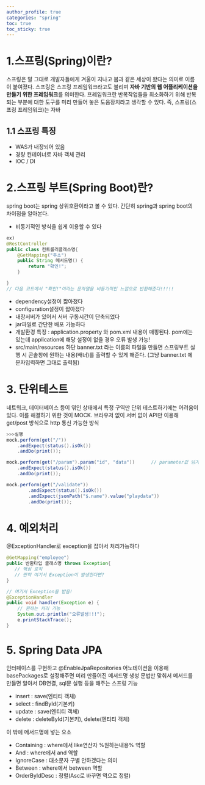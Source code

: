 ```yaml
---
author_profile: true
categories: "spring"
toc: true
toc_sticky: true
---
```


# 1.스프링(Spring)이란?
스프링은 말 그대로 개발자들에게 겨울이 지나고 봄과 같은 세상이 왔다는 의미로 이름이 붙여졌다. 스프링은 스프링 프레임워크라고도 불리며 **자바 기반의 웹 어플리케이션을 만들기 위한 프레임워크**를 의미한다. 프레임워크란 반복작업들을 최소화하기 위해 반복되는 부분에 대한 도구를 미리 만들어 놓은 도움장치라고 생각할 수 있다. 즉, 스프링(스프링 프레임워크)는 자바

## 1.1 스프링 특징
- WAS가 내장되어 있음
- 경량 컨테이너로 자바 객체 관리
- IOC / DI




# 2.스프링 부트(Spring Boot)란?
spring boot는 spring 상위호환이라고 볼 수 있다. 간단히 spring과 spring boot의 차이점을 알아본다.           

- 비동기적인 방식을 쉽게 이용할 수 있다

```java
ex)
@RestController
public class 컨트롤러클래스명{
    @GetMapping("주소")
    public String 메서드명() {
		return "확인!";
	}

}
// 다음 코드에서 "확인!"이라는 문자열을 비동기적인 느낌으로 반환해준다!!!!!
```                 

- dependency설정이 짧아졌다
- configuration설정이 짧아졌다
- 내장서버가 있어서 서버 구동시간이 단축되었다
- jar파일로 간단한 배포 가능하다
- 개발환경 특징 : application.property 와 pom.xml 내용이 매핑된다. pom에는 있는데 application에 해당 설정이 없을 경우 오류 발생 가능!
- src/main/resources 하단 banner.txt 라는 이름의 파일을 만들면 스프링부트 실행 시 콘솔창에 원하는 내용(배너)를 출력할 수 있게 해준다. (그냥 banner.txt 에 문자입력하면 그대로 출력됨)



# 3. 단위테스트
네트워크, 데이터베이스 등이 엮인 상태에서 특정 구역만 단위 테스트하기에는 어려움이 있다. 이를 해결하기 위한 것이 MOCK. 브라우저 없이 서버 없이 API만 이용해 get/post 방식으로 http 통신 가능한 방식

```java
>>>실행
mock.perform(get("/"))
    .andExpect(status().isOk())
    .andDo(print());

mock.perform(get("/param").param("id", "data"))      // parameter값 넘겨주기
    .andExpect(status().isOk())
    .andDo(print());

mock.perform(get("/validate"))
		.andExpect(status().isOk())
		.andExpect(jsonPath("$.name").value("playdata"))
		.andDo(print());
```



# 4. 예외처리
@ExceptionHandler로 exception을 잡아서 처리가능하다


```java
@GetMapping("employee")
public 반환타입 클래스명 throws Exception{
   // 핵심 로직
   // 만약 여기서 Exception이 발생한다면?
}

// 여기서 Exception을 받음!
@ExceptionHandler
public void handler(Exception e) {
    // 원하는 처리 가능
    System.out.println("오류발생!!!");
    e.printStackTrace();
}

```



# 5. Spring Data JPA
인터페이스를 구현하고 @EnableJpaRepositories 어노테이션을 이용해 basePackages로 설정해주면 미리 만들어진 메서드명 생성 문법만 맞춰서 메서드를 만들면 알아서 DB연결, sql문 실행 등을 해주는 스프링 기능

- insert : save(엔티티 객체)
- select : findById(기본키)
- update : save(엔티티 객체)
- delete : deleteById(기본키), delete(엔티티 객체)

이 밖에 메서드명에 넣는 요소
- Containing : where에서 like연산자 %원하는내용% 역할
- And : where에서 and 역할
- IgnoreCase : 대소문자 구별 안하겠다는 의미
- Between : where에서 between 역할
- OrderByIdDesc : 정렬(Asc로 바꾸면 역으로 정렬)